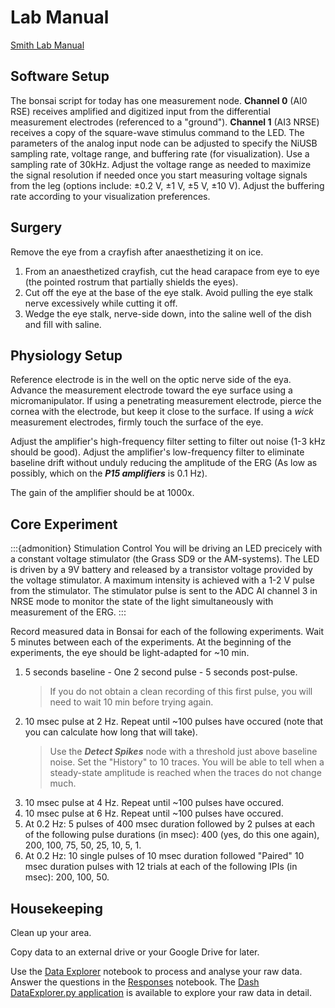 # Lab Manual

[Smith Lab Manual](https://www.science.smith.edu/departments/neurosci/courses/bio330/labs/L6erg.html)

## Software Setup
The bonsai script for today has one measurement node. **Channel 0** (AI0 RSE) receives amplified and digitized input from the differential measurement electrodes (referenced to a "ground"). **Channel 1** (AI3 NRSE) receives a copy of the square-wave stimulus command to the LED. The parameters of the analog input node can be adjusted to specify the NiUSB sampling rate, voltage range, and buffering rate (for visualization). Use a sampling rate of 30kHz. Adjust the voltage range as needed to maximize the signal resolution if needed once you start measuring voltage signals from the leg (options include: ±0.2 V, ±1 V, ±5 V, ±10 V). Adjust the buffering rate according to your visualization preferences. 

## Surgery
Remove the eye from a crayfish after anaesthetizing it on ice. 

1. From an anaesthetized crayfish, cut the head carapace from eye to eye (the pointed rostrum that partially shields the eyes).
2. Cut off the eye at the base of the eye stalk. Avoid pulling the eye stalk nerve excessively while cutting it off.
3. Wedge the eye stalk, nerve-side down, into the saline well of the dish and fill with saline.


## Physiology Setup
Reference electrode is in the well on the optic nerve side of the eya. Advance the measurement electrode toward the eye surface using a micromanipulator. If using a penetrating measurement electrode, pierce the cornea with the electrode, but keep it close to the surface. If using a *wick* measurement electrodes, firmly touch the surface of the eye.

Adjust the amplifier's high-frequency filter setting to filter out noise (1-3 kHz should be good). Adjust the amplifier's low-frequency filter to eliminate baseline drift without unduly reducing the amplitude of the ERG (As low as possibly, which on the ***P15 amplifiers*** is 0.1 Hz).

The gain of the amplifier should be at 1000x.


<a id="experiment"></a>
## Core Experiment

:::{admonition} Stimulation Control
You will be driving an LED precicely with a constant voltage stimulator (the Grass SD9 or the AM-systems). The LED is driven by a 9V battery and released by a transistor voltage provided by the voltage stimulator. A maximum intensity is achieved with a 1-2 V pulse from the stimulator. The stimulator pulse is sent to the ADC AI channel 3 in NRSE mode to monitor the state of the light simultaneously with measurement of the ERG. 
:::

Record measured data in Bonsai for each of the following experiments. Wait 5 minutes between each of the experiments. At the beginning of the experiments, the eye should be light-adapted for \~10 min.

1. 5 seconds baseline - One 2 second pulse - 5 seconds post-pulse. 
	> If you do not obtain a clean recording of this first pulse, you will need to wait 10 min before trying again.
2. 10 msec pulse at 2 Hz. Repeat until \~100 pulses have occured (note that you can calculate how long that will take).
	> Use the ***Detect Spikes*** node with a threshold just above baseline noise. Set the "History" to 10 traces. You will be able to tell when a steady-state amplitude is reached when the traces do not change much. 
3. 10 msec pulse at 4 Hz. Repeat until \~100 pulses have occured.
4. 10 msec pulse at 6 Hz. Repeat until \~100 pulses have occured.
5. At 0.2 Hz: 5 pulses of 400 msec duration followed by 2 pulses at each of the following pulse durations (in msec): 400 (yes, do this one again), 200, 100, 75, 50, 25, 10, 5, 1.
6. At 0.2 Hz: 10 single pulses of 10 msec duration followed "Paired" 10 msec duration pulses with 12 trials at each of the following IPIs (in msec): 200, 100, 50.

## Housekeeping

Clean up your area.  

Copy data to an external drive or your Google Drive for later.  

Use the [Data Explorer](Data-Explorer_crayfish-erg.ipynb) notebook to process and analyse your raw data. Answer the questions in the [Responses](Responses_crayfish-erg.ipynb) notebook. The [Dash DataExplorer.py application](../../howto/Dash-Data-Explorer.md) is available to explore your raw data in detail. 

